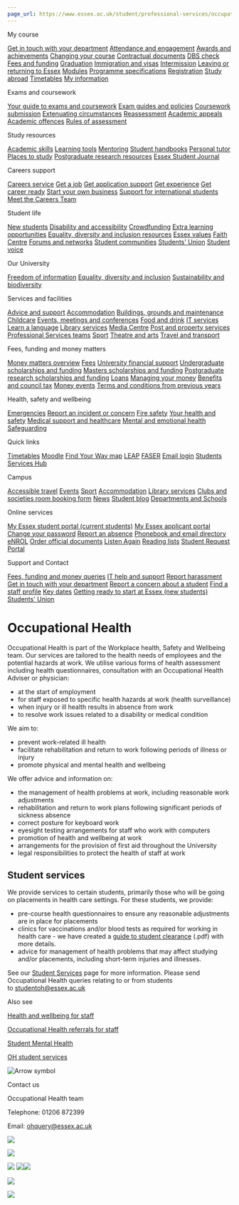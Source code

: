 ```yaml
---
page_url: https://www.essex.ac.uk/student/professional-services/occupational-health-team
---
```


My course

[Get in touch with your department](https://www.essex.ac.uk/student/resources/departmental-contact) [Attendance and engagement](https://www.essex.ac.uk/student/attendance-and-engagement) [Awards and achievements](https://www.essex.ac.uk/student/awards-and-achievements) [Changing your course](https://www.essex.ac.uk/student/changing-course) [Contractual documents](https://www.essex.ac.uk/student/contractual-documents) [DBS check](https://www.essex.ac.uk/student/dbs-check) [Fees and funding](https://www.essex.ac.uk/student/money) [Graduation](https://www.essex.ac.uk/student/graduation) [Immigration and visas](https://www.essex.ac.uk/student/immigration-and-visas) [Intermission](https://www.essex.ac.uk/student/intermission) [Leaving or returning to Essex](https://www.essex.ac.uk/student/leaving-or-returning) [Modules](https://www.essex.ac.uk/student/modules) [Programme specifications](https://www1.essex.ac.uk/programmespecs/) [Registration](https://www.essex.ac.uk/student/registration) [Study abroad](https://www.essex.ac.uk/study-abroad/essex-students) [Timetables](https://www.essex.ac.uk/student/timetables/your-timetable) [My information](https://www.essex.ac.uk/student/my-essex)

Exams and coursework

[Your guide to exams and coursework](https://www.essex.ac.uk/student/exams-and-coursework) [Exam guides and policies](https://www.essex.ac.uk/student/exams) [Coursework submission](https://www.essex.ac.uk/student/coursework) [Extenuating circumstances](https://www.essex.ac.uk/student/extenuating-circumstances) [Reassessment](https://www.essex.ac.uk/student/reassessment) [Academic appeals](https://www.essex.ac.uk/student/academic-appeals) [Academic offences](https://www.essex.ac.uk/student/academic-offences) [Rules of assessment](https://www.essex.ac.uk/student/rules-of-assessment)

Study resources

[Academic skills](https://www.essex.ac.uk/student/academic-skills) [Learning tools](https://www.essex.ac.uk/student/learning-technologies) [Mentoring](https://www.essex.ac.uk/student/mentoring) [Student handbooks](https://www.essex.ac.uk/student/resources/student-handbooks) [Personal tutor](https://www.essex.ac.uk/student/personal-tutor) [Places to study](https://www.essex.ac.uk/student/places-to-study) [Postgraduate research resources](https://www.essex.ac.uk/student/postgraduate-research) [Essex Student Journal](https://www.essex.ac.uk/student/essex-student-journal)

Careers support

[Careers service](https://www.essex.ac.uk/student/careers) [Get a job](https://www.essex.ac.uk/student/get-a-job) [Get application support](https://www.essex.ac.uk/student/get-application-support) [Get experience](https://www.essex.ac.uk/student/get-experience) [Get career ready](https://www.essex.ac.uk/student/get-career-ready) [Start your own business](https://www.essex.ac.uk/student/support-with-starting-your-own-business) [Support for international students](https://www.essex.ac.uk/student/international-students-careers) [Meet the Careers Team](https://www.essex.ac.uk/student/meet-the-careers-services-team)

Student life

[New students](https://www.essex.ac.uk/welcome) [Disability and accessibility](https://www.essex.ac.uk/student/access-and-disability) [Crowdfunding](https://www.essex.ac.uk/student/click-crowdfunding) [Extra learning opportunities](https://www.essex.ac.uk/student/extra-learning) [Equality, diversity and inclusion resources](https://www.essex.ac.uk/student/edi-resources) [Essex values](https://www.essex.ac.uk/student/values) [Faith Centre](https://www.essex.ac.uk/student/faith) [Forums and networks](https://www.essex.ac.uk/student/forums-and-networks) [Student communities](https://www.essex.ac.uk/student/student-communities) [Students' Union](https://www.essexstudent.com) [Student voice](https://www.essex.ac.uk/student/voice)

Our University

[Freedom of information](https://www.essex.ac.uk/student/freedom-of-information) [Equality, diversity and inclusion](https://www.essex.ac.uk/student/equality-and-diversity) [Sustainability and biodiversity](https://www.essex.ac.uk/sustainability)

Services and facilities

[Advice and support](https://www.essex.ac.uk/student/advice-and-support) [Accommodation](https://www.essex.ac.uk/student/accommodation) [Buildings, grounds and maintenance](https://www.essex.ac.uk/student/buildings-and-maintenance) [Childcare](https://www.essex.ac.uk/student/childcare) [Events, meetings and conferences](https://www.essex.ac.uk/student/event) [Food and drink](https://www.essex.ac.uk/student/food-and-drink) [IT services](https://www.essex.ac.uk/student/it-services) [Learn a language](https://www.essex.ac.uk/life/for-all/languages-for-all) [Library services](https://library.essex.ac.uk/home) [Media Centre](https://www.essex.ac.uk/student/media-centre/media-centre-services) [Post and property services](https://www.essex.ac.uk/student/post-and-property-services) [Professional Services teams](https://www.essex.ac.uk/student/professional-services) [Sport](https://www.essex.ac.uk/sport) [Theatre and arts](https://www.essex.ac.uk/student/theatre-and-arts) [Travel and transport](https://www.essex.ac.uk/student/travel-and-transport)

Fees, funding and money matters

[Money matters overview](https://www.essex.ac.uk/student/money) [Fees](https://www.essex.ac.uk/student/fees) [University financial support](https://www.essex.ac.uk/student/university-financial-support) [Undergraduate scholarships and funding](https://www.essex.ac.uk/undergraduate/fees-and-funding/scholarships-and-funding) [Masters scholarships and funding](https://www.essex.ac.uk/postgraduate/masters/fees-and-funding/scholarships-and-funding) [Postgraduate research scholarships and funding](https://www.essex.ac.uk/postgraduate/research/fees-and-funding/scholarships-and-funding) [Loans](https://www.essex.ac.uk/student/loans) [Managing your money](https://www.essex.ac.uk/student/managing-money) [Benefits and council tax](https://www.essex.ac.uk/student/benefits-and-council-tax) [Money events](https://www.essex.ac.uk/student/national-money-events) [Terms and conditions from previous years](https://www.essex.ac.uk/student/previous-terms-and-conditions)

Health, safety and wellbeing

[Emergencies](https://www.essex.ac.uk/student/emergencies) [Report an incident or concern](https://www.essex.ac.uk/student/report) [Fire safety](https://www.essex.ac.uk/student/fire-safety) [Your health and safety](https://www.essex.ac.uk/student/health-and-safety) [Medical support and healthcare](https://www.essex.ac.uk/student/healthcare) [Mental and emotional health](https://www.essex.ac.uk/student/mental-and-emotional-health) [Safeguarding](https://www.essex.ac.uk/student/safeguarding)

Quick links

[Timetables](https://www1.essex.ac.uk/timetables) [Moodle](https://moodle.essex.ac.uk/) [Find Your Way map](https://findyourway.essex.ac.uk/essexc/bcdc98e0-e3c3-11eb-b52e-05a67b7792fc) [LEAP](https://leap.essex.ac.uk/login) [FASER](https://www1.essex.ac.uk/e-learning/tools/faser/account/login.aspx?ReturnUrl=%2fe-learning%2ftools%2ffaser%2f) [Email login](https://email.essex.ac.uk/) [Students Services Hub](https://www.essex.ac.uk/student/advice-and-support)

Campus

[Accessible travel](https://www.essex.ac.uk/student/travel-and-transport/accessible-travel) [Events](https://www.essex.ac.uk/events) [Sport](https://www.essex.ac.uk/sport/) [Accommodation](https://www1.essex.ac.uk/accommodation/) [Library services](https://library.essex.ac.uk/home) [Clubs and societies room booking form](https://www1.essex.ac.uk/forms/student/room-booking.aspx/) [News](https://www.essex.ac.uk/news) [Student blog](https://www.essex.ac.uk/blog/student) [Departments and Schools](https://www.essex.ac.uk/departments)

Online services

[My Essex student portal (current students)](https://www1.essex.ac.uk/myessex/) [My Essex applicant portal](https://www1.essex.ac.uk/apply/) [Change your password](https://www1.essex.ac.uk/password/login.aspx) [Report an absence](https://www.essex.ac.uk/student/attendance-and-engagement/absence) [Phonebook and email directory](https://www1.essex.ac.uk/phonebook/) [eNROL](https://www1.essex.ac.uk/enrol/) [Order official documents](https://www.essex.ac.uk/student/my-essex/documents) [Listen Again](http://listenagain.essex.ac.uk/) [Reading lists](https://essex.rl.talis.com/index.html) [Student Request Portal](https://forms.essex.ac.uk/student/default.aspx)

Support and Contact

[Fees, funding and money queries](https://www.essex.ac.uk/student/money) [IT help and support](https://www.essex.ac.uk/student/it-services/support) [Report harassment](https://reportandsupport.essex.ac.uk/) [Get in touch with your department](https://www.essex.ac.uk/student/resources/departmental-contact) [Report a concern about a student](https://www1.essex.ac.uk/students/contact/report-concern.aspx) [Find a staff profile](https://www.essex.ac.uk/search) [Key dates](https://www.essex.ac.uk/governance-and-strategy/governance/key-dates) [Getting ready to start at Essex (new students)](https://www.essex.ac.uk/welcome) [Students' Union](http://www.essexstudent.com/)

# Occupational Health

Occupational Health is part of the Workplace health, Safety and Wellbeing team. Our services are tailored to the health needs of employees and the potential hazards at work. We utilise various forms of health assessment including health questionnaires, consultation with an Occupational Health Adviser or physician:

* at the start of employment
* for staff exposed to specific health hazards at work (health surveillance)
* when injury or ill health results in absence from work
* to resolve work issues related to a disability or medical condition

We aim to:

* prevent work-related ill health
* facilitate rehabilitation and return to work following periods of illness or injury
* promote physical and mental health and wellbeing

We offer advice and information on:

* the management of health problems at work, including reasonable work adjustments
* rehabilitation and return to work plans following significant periods of sickness absence
* correct posture for keyboard work
* eyesight testing arrangements for staff who work with computers
* promotion of health and wellbeing at work
* arrangements for the provision of first aid throughout the University
* legal responsibilities to protect the health of staff at work

## Student services

We provide services to certain students, primarily those who will be going on placements in health care settings. For these students, we provide:

* pre-course health questionnaires to ensure any reasonable adjustments are in place for placements
* clinics for vaccinations and/or blood tests as required for working in health care - we have created a [guide to student clearance](https://www.essex.ac.uk/-/media/documents/directories/occupational-health/students/occupational-health-student-clearance-guidance.pdf) (.pdf) with more details.
* advice for management of health problems that may affect studying and/or placements, including short-term injuries and illnesses.

See our [Student Services](https://www.essex.ac.uk/staff/occupational-health-services/oh-student-services) page for more information. Please send Occupational Health queries relating to or from students to [studentoh@essex.ac.uk](mailto:studentoh@essex.ac.uk)

Also see

[Health and wellbeing for staff](https://www.essex.ac.uk/staff/health-and-wellbeing)

[Occupational Health referrals for staff](https://www.essex.ac.uk/staff/occupational-health-services/occupational-health-referrals)

[Student Mental Health](https://www.essex.ac.uk/student/mental-and-emotional-health)

[OH student services](https://www.essex.ac.uk/student/health-and-safety/oh-student-services)

![Arrow symbol](assets/000.jpg)

Contact us

Occupational Health team

Telephone: 01206 872399

Email: [ohquery@essex.ac.uk](mailto:ohquery@essex.ac.uk)


![](assets/001.jpg)

![](assets/002.jpg)

![](assets/003.jpg)
![](assets/004.jpg)![](assets/005.jpg)


![](assets/006.jpg)

![](assets/007.jpg)